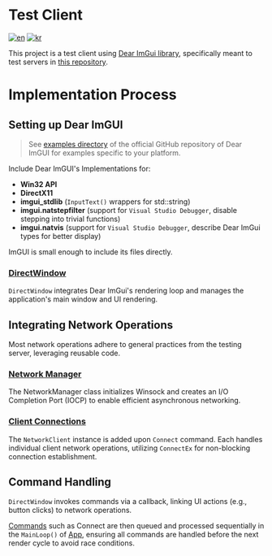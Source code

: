 # Test Client

[![en](https://img.shields.io/badge/lang-english-yellow.svg)](README.md)
[![kr](https://img.shields.io/badge/lang-한국어-red.svg)](README.kr.md)

This project is a test client using [Dear ImGui library](https://github.com/ocornut/imgui), specifically meant to test servers in [this repository](https://github.com/soooooyoung/iocp-study).

# Implementation Process

## Setting up Dear ImGUI

> See [examples directory](https://github.com/ocornut/imgui/tree/master/examples) of the official GitHub repository of Dear ImGUI for examples specific to your platform.

Include Dear ImGUI's Implementations for:

- **Win32 API**
- **DirectX11**
- **imgui_stdlib** (`InputText()` wrappers for std::string)
- **imgui.natstepfilter** (support for `Visual Studio Debugger`, disable stepping into trivial functions)
- **imgui.natvis** (support for `Visual Studio Debugger`, describe Dear ImGui types for better display)

ImGUI is small enough to include its files directly.

### [DirectWindow](ImGuiSolution/DirectWindow.h)

`DirectWindow` integrates Dear ImGui's rendering loop and manages the application's main window and UI rendering.

## Integrating Network Operations

Most network operations adhere to general practices from the testing server, leveraging reusable code.

### [Network Manager](/ImGuiSolution/NetworkManager.h)

The NetworkManager class initializes Winsock and creates an I/O Completion Port (IOCP) to enable efficient asynchronous networking.

### [Client Connections](/ImGuiSolution/NetworkClient.h)

The `NetworkClient` instance is added upon `Connect` command. Each handles individual client network operations, utilizing `ConnectEx` for non-blocking connection establishment.

## Command Handling

`DirectWindow` invokes commands via a callback, linking UI actions (e.g., button clicks) to network operations.

[Commands](/ImGuiSolution/Command.h) such as Connect are then queued and processed sequentially in the `MainLoop()` of [App](ImGuiSolution/App.h), ensuring all commands are handled before the next render cycle to avoid race conditions.
